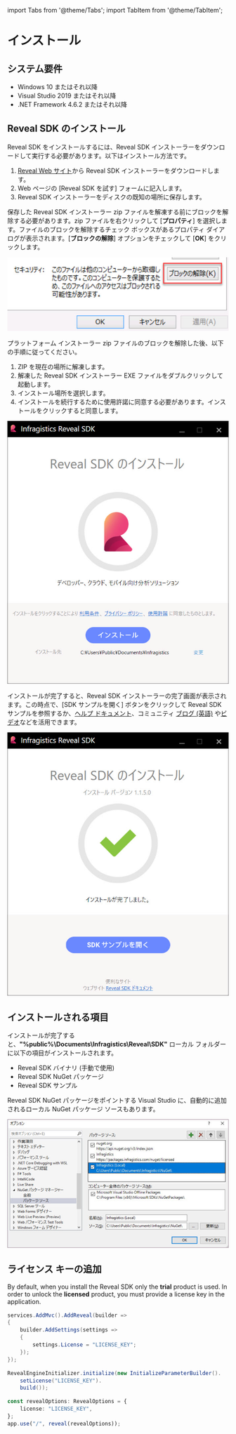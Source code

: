 import Tabs from '@theme/Tabs';
import TabItem from '@theme/TabItem';

# インストール

## システム要件

- Windows 10 またはそれ以降
- Visual Studio 2019 またはそれ以降
- .NET Framework 4.6.2 またはそれ以降 

## Reveal SDK のインストール

Reveal SDK をインストールするには、Reveal SDK インストーラーをダウンロードして実行する必要があります。以下はインストール方法です。
1. [Reveal Web サイト](https://www.revealbi.io/ja/download-sdk)から Reveal SDK インストーラーをダウンロードします。
2. Web ページの [Reveal SDK を試す] フォームに記入します。
3. Reveal SDK インストーラーをディスクの既知の場所に保存します。

保存した Reveal SDK インストーラー zip ファイルを解凍する前にブロックを解除する必要があります。zip ファイルを右クリックして [**プロパティ**] を選択します。ファイルのブロックを解除するチェック ボックスがあるプロパティ ダイアログが表示されます。[**ブロックの解除**] オプションをチェックして [**OK**] をクリックします。

![](images/install-unblock-zip.jpg)

プラットフォーム インストーラー zip ファイルのブロックを解除した後、以下の手順に従ってください。
1. ZIP を現在の場所に解凍します。
2. 解凍した Reveal SDK インストーラー EXE ファイルをダブルクリックして起動します。
3. インストール場所を選択します。
4. インストールを続行するために使用許諾に同意する必要があります。インストールをクリックすると同意します。

![](images/install-start.jpg)

インストールが完了すると、Reveal SDK インストーラーの完了画面が表示されます。この時点で、[SDK サンプルを開く] ボタンをクリックして Reveal SDK サンプルを参照するか、[ヘルプ ドキュメント](https://help.revealbi.io/jp/)、コミュニティ [ブログ (英語)](https://www.revealbi.io/blog) や[ビデオ](https://www.youtube.com/revealbi)などを活用できます。

![](images/install-finish.jpg)

## インストールされる項目

インストールが完了すると、**"%public%\Documents\Infragistics\Reveal\SDK\"** ローカル フォルダーに以下の項目がインストールされます。

- Reveal SDK バイナリ (手動で使用)
- Reveal SDK NuGet パッケージ
- Reveal SDK サンプル

Reveal SDK NuGet パッケージをポイントする Visual Studio に、自動的に追加されるローカル NuGet パッケージ ソースもあります。

![](images/nuget-package-source-local-vs.jpg)

## ライセンス キーの追加

By default, when you install the Reveal SDK only the **trial** product is used. In order to unlock the **licensed** product, you must provide a license key in the application.

<Tabs groupId="code">
  <TabItem value="aspnet" label="ASP.NET" default>

```cs
services.AddMvc().AddReveal(builder => 
{
    builder.AddSettings(settings =>
    {
        settings.License = "LICENSE_KEY";
    });
});
```

  </TabItem>

  <TabItem value="java" label="Java">

```java
RevealEngineInitializer.initialize(new InitializeParameterBuilder().
    setLicense("LICENSE_KEY").
    build());
```

  </TabItem>

  <TabItem value="node" label="Node.js">    

```ts
const revealOptions: RevealOptions = {
	license: "LICENSE_KEY",
};
app.use("/", reveal(revealOptions));
```

  </TabItem>
</Tabs>